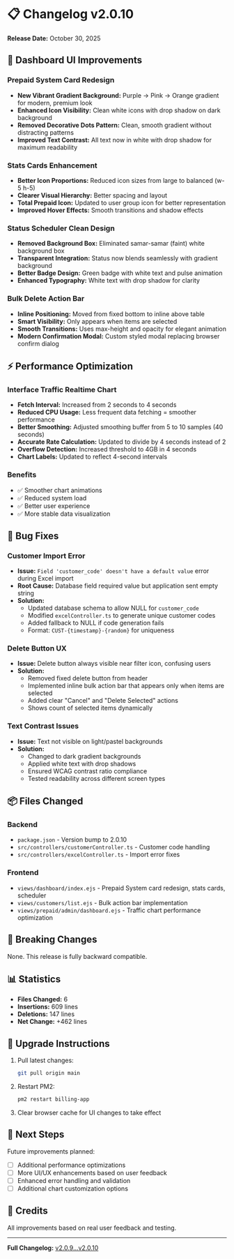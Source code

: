# 📋 Changelog v2.0.10

**Release Date:** October 30, 2025

## 🎨 Dashboard UI Improvements

### Prepaid System Card Redesign
- **New Vibrant Gradient Background:** Purple → Pink → Orange gradient for modern, premium look
- **Enhanced Icon Visibility:** Clean white icons with drop shadow on dark background
- **Removed Decorative Dots Pattern:** Clean, smooth gradient without distracting patterns
- **Improved Text Contrast:** All text now in white with drop shadow for maximum readability

### Stats Cards Enhancement
- **Better Icon Proportions:** Reduced icon sizes from large to balanced (w-5 h-5)
- **Clearer Visual Hierarchy:** Better spacing and layout
- **Total Prepaid Icon:** Updated to user group icon for better representation
- **Improved Hover Effects:** Smooth transitions and shadow effects

### Status Scheduler Clean Design
- **Removed Background Box:** Eliminated samar-samar (faint) white background box
- **Transparent Integration:** Status now blends seamlessly with gradient background
- **Better Badge Design:** Green badge with white text and pulse animation
- **Enhanced Typography:** White text with drop shadow for clarity

### Bulk Delete Action Bar
- **Inline Positioning:** Moved from fixed bottom to inline above table
- **Smart Visibility:** Only appears when items are selected
- **Smooth Transitions:** Uses max-height and opacity for elegant animation
- **Modern Confirmation Modal:** Custom styled modal replacing browser confirm dialog

## ⚡ Performance Optimization

### Interface Traffic Realtime Chart
- **Fetch Interval:** Increased from 2 seconds to 4 seconds
- **Reduced CPU Usage:** Less frequent data fetching = smoother performance
- **Better Smoothing:** Adjusted smoothing buffer from 5 to 10 samples (40 seconds)
- **Accurate Rate Calculation:** Updated to divide by 4 seconds instead of 2
- **Overflow Detection:** Increased threshold to 4GB in 4 seconds
- **Chart Labels:** Updated to reflect 4-second intervals

### Benefits
- ✅ Smoother chart animations
- ✅ Reduced system load
- ✅ Better user experience
- ✅ More stable data visualization

## 🐛 Bug Fixes

### Customer Import Error
- **Issue:** `Field 'customer_code' doesn't have a default value` error during Excel import
- **Root Cause:** Database field required value but application sent empty string
- **Solution:**
  - Updated database schema to allow NULL for `customer_code`
  - Modified `excelController.ts` to generate unique customer codes
  - Added fallback to NULL if code generation fails
  - Format: `CUST-{timestamp}-{random}` for uniqueness

### Delete Button UX
- **Issue:** Delete button always visible near filter icon, confusing users
- **Solution:**
  - Removed fixed delete button from header
  - Implemented inline bulk action bar that appears only when items are selected
  - Added clear "Cancel" and "Delete Selected" actions
  - Shows count of selected items dynamically

### Text Contrast Issues
- **Issue:** Text not visible on light/pastel backgrounds
- **Solution:**
  - Changed to dark gradient backgrounds
  - Applied white text with drop shadows
  - Ensured WCAG contrast ratio compliance
  - Tested readability across different screen types

## 📦 Files Changed

### Backend
- `package.json` - Version bump to 2.0.10
- `src/controllers/customerController.ts` - Customer code handling
- `src/controllers/excelController.ts` - Import error fixes

### Frontend
- `views/dashboard/index.ejs` - Prepaid System card redesign, stats cards, scheduler
- `views/customers/list.ejs` - Bulk action bar implementation
- `views/prepaid/admin/dashboard.ejs` - Traffic chart performance optimization

## 🔄 Breaking Changes

None. This release is fully backward compatible.

## 📊 Statistics

- **Files Changed:** 6
- **Insertions:** 609 lines
- **Deletions:** 147 lines
- **Net Change:** +462 lines

## 🚀 Upgrade Instructions

1. Pull latest changes:
   ```bash
   git pull origin main
   ```

2. Restart PM2:
   ```bash
   pm2 restart billing-app
   ```

3. Clear browser cache for UI changes to take effect

## 🎯 Next Steps

Future improvements planned:
- [ ] Additional performance optimizations
- [ ] More UI/UX enhancements based on user feedback
- [ ] Enhanced error handling and validation
- [ ] Additional chart customization options

## 🙏 Credits

All improvements based on real user feedback and testing.

---

**Full Changelog:** [v2.0.9...v2.0.10](https://github.com/adiprayitno160-svg/billing/compare/v2.0.9...v2.0.10)




